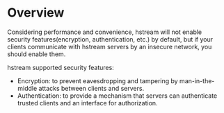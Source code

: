 # Overview

Considering performance and convenience,
hstream will not enable security features(encryption, authentication, etc.) by default,
but if your clients communicate with hstream servers by an insecure network,
you should enable them.

hstream supported security features:
+ Encryption: to prevent eavesdropping and tampering by man-in-the-middle attacks between clients and servers.
+ Authentication: to provide a mechanism that servers can authenticate trusted clients and an interface for authorization.
